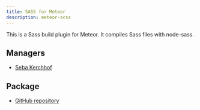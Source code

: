 ```yaml
---
title: SASS for Meteor
description: meteor-scss
---
```


This is a Sass build plugin for Meteor. It compiles Sass files with node-sass.

## Managers
* [Seba Kerchhof](https://github.com/sebakerckhof)

## Package
* [GitHub repository](https://github.com/Meteor-Community-Packages/meteor-scss)

